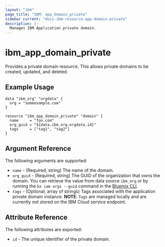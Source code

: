 ```yaml
---
layout: "ibm"
page_title: "IBM: app_domain_private"
sidebar_current: "docs-ibm-resource-app-domain-private"
description: |-
  Manages IBM Application private domain.
---
```


# ibm\_app_domain_private

Provides a private domain resource. This allows private domains to be created, updated, and deleted.

## Example Usage

```hcl
data "ibm_org" "orgdata" {
  org = "someexample.com"
}

resource "ibm_app_domain_private" "domain" {
  name     = "foo.com"
  org_guid = "${data.ibm_org.orgdata.id}"
  tags     = ["tag1", "tag2"]
}
```

## Argument Reference

The following arguments are supported:

* `name` - (Required, string) The name of the domain.
* `org_guid` - (Required, string) The GUID of the organization that owns the domain. You can retrieve the value from data source `ibm_org` or by running the `bx iam orgs --guid` command in the [Bluemix CLI](https://console.bluemix.net/docs/cli/reference/bluemix_cli/get_started.html#getting-started).
* `tags` - (Optional, array of strings) Tags associated with the application private domain instance.
  **NOTE**: `Tags` are managed locally and are currently not stored on the IBM Cloud service endpoint.

## Attribute Reference

The following attributes are exported:

* `id` - The unique identifier of the private domain.
